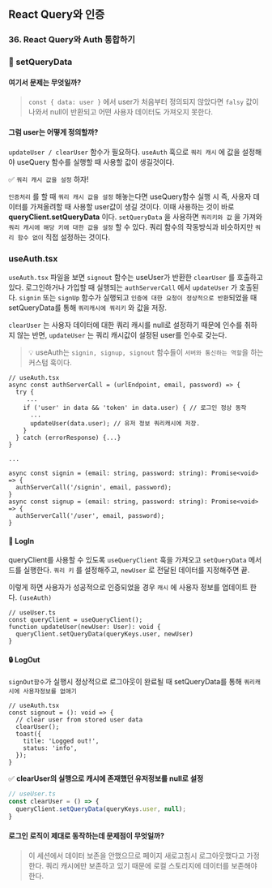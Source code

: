 ## React Query와 인증
### 36. React Query와 Auth 통합하기

### 📌 setQueryData

#### 여기서 문제는 무엇일까?

> `const { data: user }` 에서 user가 처음부터 정의되지 않았다면 `falsy` 값이 나와서 null이 반환되고 어떤 사용자 데이터도 가져오지 못한다.

#### 그럼 user는 어떻게 정의할까?

`updateUser / clearUser` 함수가 필요하다. 
`useAuth` 훅으로 `쿼리 캐시` 에 값을 설정해야 useQuery 함수를 실행할 때 사용할 값이 생길것이다.

✅ `쿼리 캐시 값을 설정` 하자!

`인증처리` 를 할 때 `쿼리 캐시 값을 설정` 해놓는다면 useQuery함수 실행 시 즉, 사용자 데이터를 가져올려할 때 사용할 user값이 생길 것이다.
이때 사용하는 것이 바로 **queryClient.setQueryData** 이다.
`setQueryData` 을 사용하면 `쿼리키와 값` 을 가져와 `쿼리 캐시에 해당 키에 대한 값을 설정` 할 수 있다. 쿼리 함수의 작동방식과 비슷하지만 `쿼리 함수 없이` 직접 설정하는 것이다.

### useAuth.tsx

`useAuth.tsx` 파일을 보면 `signout` 함수는 useUser가 반환한 `clearUser` 를 호출하고 있다.
로그인하거나 가입할 때 실행되는 `authServerCall` 에서 `updateUser` 가 호출된다.
`signin` 또는 `signUp` 함수가 실행되고 `인증에 대한 요청이 정상적으로 반환`되었을 때 setQueryData를 통해 `쿼리캐시에 쿼리키` 와 값을 저장.

`clearUser` 는 사용자 데이터에 대한 쿼리 캐시를 null로 설정하기 때문에 인수를 취하지 않는 반면, `updateUser` 는 쿼리 캐시값이 설정된 user를 인수로 갖는다.

> 💡 useAuth는 `signin, signup, signout` 함수들이 `서버와 통신하는 역할`을 하는 커스텀 훅이다.

```tsx
// useAuth.tsx
async const authServerCall = (urlEndpoint, email, password) => {
  try {
     ...
    if ('user' in data && 'token' in data.user) { // 로그인 정상 동작
      ...
      updateUser(data.user); // 유저 정보 쿼리캐시에 저장.
    }
  } catch (errorResponse) {...}
}

...

async const signin = (email: string, password: string): Promise<void> => {
  authServerCall('/signin', email, password);
}
async const signup = (email: string, password: string): Promise<void> => {
  authServerCall('/user', email, password);
}
```

#### 🔐 LogIn

queryClient를 사용할 수 있도록 `useQueryClient` 훅을 가져오고 `setQueryData` 메서드를 실행한다. `쿼리 키` 를 설정해주고, `newUser` 로 전달된 데이터를 지정해주면 끝.

이렇게 하면 사용자가 성공적으로 인증되었을 경우 `캐시` 에 사용자 정보를 업데이트 한다. `(useAuth)`

```tsx
// useUser.ts
const queryClient = useQueryClient();
function updateUser(newUser: User): void {
  queryClient.setQueryData(queryKeys.user, newUser)
}
```

#### 🔒 LogOut

`signOut함수`가 실행시 정상적으로 로그아웃이 완료될 때 setQueryData를 통해 `쿼리캐시에 사용자정보를 없애기`

```tsx
// useAuth.tsx
const signout = (): void => {
  // clear user from stored user data
  clearUser();
  toast({
    title: 'Logged out!',
    status: 'info',
  });
}
```
✅ **clearUser의 실행으로 캐시에 존재했던 유저정보를 null로 설정**

```ts
// useUser.ts
const clearUser = () => {
  queryClient.setQueryData(queryKeys.user, null);
}
```

#### 로그인 로직이 제대로 동작하는데 문제점이 무엇일까?

> 이 세션에서 데이터 보존을 안했으므로 페이지 새로고침시 로그아웃했다고 가정한다.
쿼리 캐시에만 보존하고 있기 때문에 로컬 스토리지에 데이터를 보존해야한다.